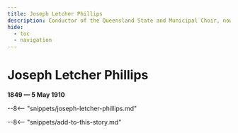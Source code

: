 ```yaml
---
title: Joseph Letcher Phillips
description: Conductor of the Queensland State and Municipal Choir, now the Queensland Choir
hide:
  - toc
  - navigation 
---
```


# Joseph Letcher Phillips

**1849 — 5 May 1910**

--8<-- "snippets/joseph-letcher-phillips.md"

--8<-- "snippets/add-to-this-story.md"